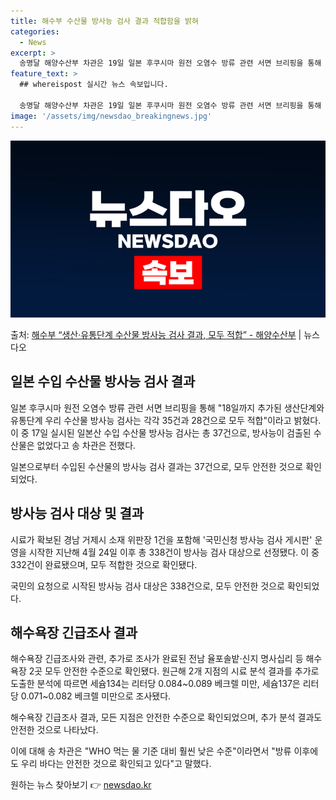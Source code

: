 ```yaml
---
title: 해수부 수산물 방사능 검사 결과 적합함을 밝혀
categories:
  - News
excerpt: >
  송명달 해양수산부 차관은 19일 일본 후쿠시마 원전 오염수 방류 관련 서면 브리핑을 통해 18일까지 추가된 …
feature_text: >
  ## whereispost 실시간 뉴스 속보입니다.

  송명달 해양수산부 차관은 19일 일본 후쿠시마 원전 오염수 방류 관련 서면 브리핑을 통해 18일까지 추가된 …
image: '/assets/img/newsdao_breakingnews.jpg'
---
```


![뉴스다오 속보](/assets/img/newsdao_breakingnews.jpg)

<p>출처: <a href="https://newsdao.kr/3037" rel="dofollow">해수부 “생산·유통단계 수산물 방사능 검사 결과, 모두 적합” - 해양수산부</a> | 뉴스다오</p>

<h2 data-ke-size="size26">일본 수입 수산물 방사능 검사 결과</h2>
일본 후쿠시마 원전 오염수 방류 관련 서면 브리핑을 통해 "18일까지 추가된 생산단계와 유통단계 우리 수산물 방사능 검사는 각각 35건과 28건으로 모두 적합"이라고 밝혔다. 이 중 17일 실시된 일본산 수입 수산물 방사능 검사는 총 37건으로, 방사능이 검출된 수산물은 없었다고 송 차관은 전했다.

<p data-ke-size="size16">일본으로부터 수입된 수산물의 방사능 검사 결과는 37건으로, 모두 안전한 것으로 확인되었다.</p>

<h2 data-ke-size="size26">방사능 검사 대상 및 결과</h2>
시료가 확보된 경남 거제시 소재 위판장 1건을 포함해 '국민신청 방사능 검사 게시판' 운영을 시작한 지난해 4월 24일 이후 총 338건이 방사능 검사 대상으로 선정됐다. 이 중 332건이 완료됐으며, 모두 적합한 것으로 확인됐다.

<p data-ke-size="size16">국민의 요청으로 시작된 방사능 검사 대상은 338건으로, 모두 안전한 것으로 확인되었다.</p>

<h2 data-ke-size="size26">해수욕장 긴급조사 결과</h2>
해수욕장 긴급조사와 관련, 추가로 조사가 완료된 전남 율포솔밭·신지 명사십리 등 해수욕장 2곳 모두 안전한 수준으로 확인됐다. 원근해 2개 지점의 시료 분석 결과를 추가로 도출한 분석에 따르면 세슘134는 리터당 0.084~0.089 베크렐 미만, 세슘137은 리터당 0.071~0.082 베크렐 미만으로 조사됐다.

<p data-ke-size="size16">해수욕장 긴급조사 결과, 모든 지점은 안전한 수준으로 확인되었으며, 추가 분석 결과도 안전한 것으로 나타났다.</p>

이에 대해 송 차관은 "WHO 먹는 물 기준 대비 훨씬 낮은 수준"이라면서 "방류 이후에도 우리 바다는 안전한 것으로 확인되고 있다"고 말했다. 

원하는 뉴스 찾아보기 👉 <a href="https://newsdao.kr" rel="dofollow">newsdao.kr</a>


